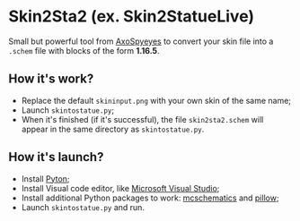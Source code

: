 # Skin2Sta2 (ex. Skin2StatueLive)
Small but powerful tool from [AxoSpyeyes](https://github.com/AxoSpyeyes/skin2sta2) to convert your skin file into a `.schem` file with blocks of the form **1.16.5**.
## How it's work?
- Replace the default `skininput.png` with your own skin of the same name;
- Launch `skintostatue.py`;
- When it's finished (if it's successful), the file `skin2sta2.schem` will appear in the same directory as `skintostatue.py`.
## How it's launch?
* Install [Pyton](https://www.python.org/);
* Install Visual code editor, like [Microsoft Visual Studio](https://visualstudio.microsoft.com/);
* Install additional Python packages to work: [mcschematics](https://pypi.org/project/mcschematic/) and [pillow](https://pypi.org/project/pillow/);
* Launch `skintostatue.py` and run.

